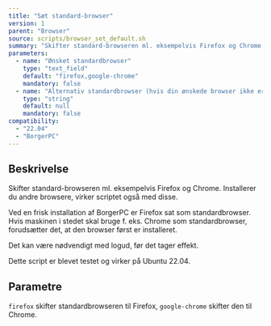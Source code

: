 ```yaml
---
title: "Sæt standard-browser"
version: 1
parent: "Browser"
source: scripts/browser_set_default.sh
summary: "Skifter standard-browseren ml. eksempelvis Firefox og Chrome."
parameters:
  - name: "Ønsket standardbrowser"
    type: "text_field"
    default: "firefox,google-chrome"
    mandatory: false
  - name: "Alternativ standardbrowser (hvis din ønskede browser ikke er på listen)"
    type: "string"
    default: null
    mandatory: false
compatibility:  
  - "22.04"
  - "BorgerPC"
---
```


## Beskrivelse
Skifter standard-browseren ml. eksempelvis Firefox og Chrome. Installerer du andre browsere, virker scriptet også med disse.

Ved en frisk installation af BorgerPC er Firefox sat som standardbrowser. 
Hvis maskinen i stedet skal bruge f. eks. Chrome som standardbrowser, forudsætter det, at den browser først er installeret.

Det kan være nødvendigt med logud, før det tager effekt.

Dette script er blevet testet og virker på Ubuntu 22.04.

## Parametre
`firefox` skifter standardbrowseren til Firefox, `google-chrome` skifter den til Chrome.




